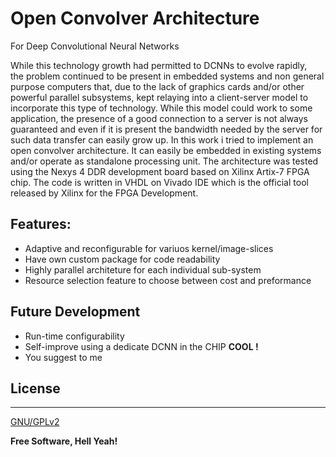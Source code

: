 # Open Convolver Architecture 
For Deep Convolutional Neural Networks

While this technology growth had permitted to DCNNs to evolve rapidly,  
the problem continued to be present in embedded systems and non general 
purpose computers that, due to the lack of graphics cards and/or other 
powerful parallel subsystems, kept relaying into a client-server model 
to incorporate this type of technology. While this model could work to 
some application, the presence of a good connection to a server is not 
always guaranteed and even if it is present the bandwidth needed  by the 
server for such data transfer can easily grow up. 
In this work i tried to implement an open convolver architecture. It can 
easily be embedded in existing systems and/or operate as standalone 
processing unit. The architecture was tested using the Nexys 4 DDR 
development board based on Xilinx Artix-7 FPGA chip. The code is written 
in VHDL on Vivado IDE which is the official tool released by Xilinx for 
the FPGA Development.

## Features:
  - Adaptive and reconfigurable for variuos kernel/image-slices
  - Have own custom package for code readability
  - Highly parallel architeture for each individual sub-system
  - Resource selection feature to choose between cost and preformance

## Future Development

  - Run-time configurability
  - Self-improve using a dedicate DCNN in the CHIP  **COOL !**
  - You suggest to me




## License
 ----

 [GNU/GPLv2](https://www.gnu.org/licenses/gpl-3.0.en.html)


**Free Software, Hell Yeah!**
